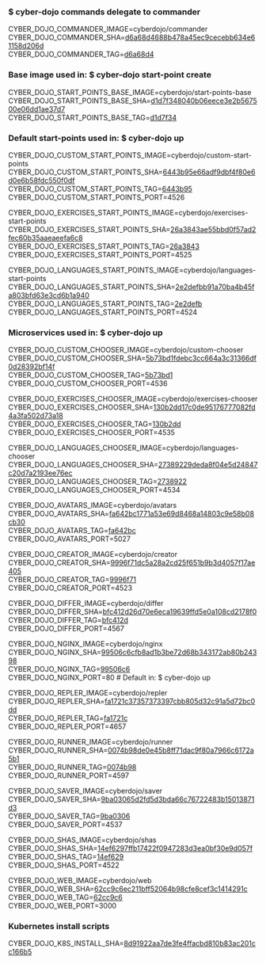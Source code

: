 ### $ cyber-dojo commands delegate to commander

CYBER_DOJO_COMMANDER_IMAGE=cyberdojo/commander  
CYBER_DOJO_COMMANDER_SHA=[d6a68d4688b478a45ec9cecebb634e61158d206d](https://github.com/cyber-dojo/commander/commit/d6a68d4688b478a45ec9cecebb634e61158d206d)  
CYBER_DOJO_COMMANDER_TAG=[d6a68d4](https://hub.docker.com/layers/cyberdojo/commander/d6a68d4/images/sha256-847b36cd7b00a3c79665200ff5d1638a7699522703ba6fb8d13daa572d578e35)  

### Base image used in: $ cyber-dojo start-point create

CYBER_DOJO_START_POINTS_BASE_IMAGE=cyberdojo/start-points-base  
CYBER_DOJO_START_POINTS_BASE_SHA=[d1d7f348040b06eece3e2b567500e06dd1ae37d7](https://github.com/cyber-dojo/start-points-base/commit/d1d7f348040b06eece3e2b567500e06dd1ae37d7)  
CYBER_DOJO_START_POINTS_BASE_TAG=[d1d7f34](https://hub.docker.com/layers/cyberdojo/start-points-base/d1d7f34/images/sha256-463af2b0c3464f238ca94586ad1537cea310178f423cf1d141452e5222ab0fd5)  

### Default start-points used in: $ cyber-dojo up

CYBER_DOJO_CUSTOM_START_POINTS_IMAGE=cyberdojo/custom-start-points  
CYBER_DOJO_CUSTOM_START_POINTS_SHA=[6443b95e66adf9dbf4f80e6d0e6b58fdc550f0df](https://github.com/cyber-dojo/custom-start-points/commit/6443b95e66adf9dbf4f80e6d0e6b58fdc550f0df)  
CYBER_DOJO_CUSTOM_START_POINTS_TAG=[6443b95](https://hub.docker.com/layers/cyberdojo/custom-start-points/6443b95/images/sha256-0d0a5eb675c6dd9e264e7c65c23fce6d66d45708527a6865dbd20bf538fea980)  
CYBER_DOJO_CUSTOM_START_POINTS_PORT=4526

CYBER_DOJO_EXERCISES_START_POINTS_IMAGE=cyberdojo/exercises-start-points  
CYBER_DOJO_EXERCISES_START_POINTS_SHA=[26a3843ae55bbd0f57ad2fec60b35aaeaeefa6c8](https://github.com/cyber-dojo/exercises-start-points/commit/26a3843ae55bbd0f57ad2fec60b35aaeaeefa6c8)  
CYBER_DOJO_EXERCISES_START_POINTS_TAG=[26a3843](https://hub.docker.com/layers/cyberdojo/exercises-start-points/26a3843/images/sha256-ee60d619af97a67131a42804a9a0c43b9c6220cdb673bf528e9d9aea607b7b7d)  
CYBER_DOJO_EXERCISES_START_POINTS_PORT=4525

CYBER_DOJO_LANGUAGES_START_POINTS_IMAGE=cyberdojo/languages-start-points  
CYBER_DOJO_LANGUAGES_START_POINTS_SHA=[2e2defbb91a70ba4b45fa803bfd63e3cd6b1a940](https://github.com/cyber-dojo/languages-start-points/commit/2e2defbb91a70ba4b45fa803bfd63e3cd6b1a940)  
CYBER_DOJO_LANGUAGES_START_POINTS_TAG=[2e2defb](https://hub.docker.com/layers/cyberdojo/languages-start-points/2e2defb/images/sha256-d614e6e67fd7033b8b80d2885d2231066fe727ec9df9f181a5a5be01b5dfedd9)  
CYBER_DOJO_LANGUAGES_START_POINTS_PORT=4524

### Microservices used in: $ cyber-dojo up

CYBER_DOJO_CUSTOM_CHOOSER_IMAGE=cyberdojo/custom-chooser  
CYBER_DOJO_CUSTOM_CHOOSER_SHA=[5b73bd1fdebc3cc664a3c31366df0d28392bf14f](https://github.com/cyber-dojo/custom-chooser/commit/5b73bd1fdebc3cc664a3c31366df0d28392bf14f)  
CYBER_DOJO_CUSTOM_CHOOSER_TAG=[5b73bd1](https://hub.docker.com/layers/cyberdojo/custom-chooser/5b73bd1/images/sha256-0ee460f8e2a56fc46e74c11daecb5769c24bcef573c8f8a196d515d5d32e7856)  
CYBER_DOJO_CUSTOM_CHOOSER_PORT=4536

CYBER_DOJO_EXERCISES_CHOOSER_IMAGE=cyberdojo/exercises-chooser  
CYBER_DOJO_EXERCISES_CHOOSER_SHA=[130b2dd17c0de95176777082fd4a3fa502d73a18](https://github.com/cyber-dojo/exercises-chooser/commit/130b2dd17c0de95176777082fd4a3fa502d73a18)  
CYBER_DOJO_EXERCISES_CHOOSER_TAG=[130b2dd](https://hub.docker.com/layers/cyberdojo/exercises-chooser/130b2dd/images/sha256-96bbeebb835e8f61613c9ba5d7980ade898a8dc36956bcf6bdb53e50f70a1fa8)  
CYBER_DOJO_EXERCISES_CHOOSER_PORT=4535

CYBER_DOJO_LANGUAGES_CHOOSER_IMAGE=cyberdojo/languages-chooser  
CYBER_DOJO_LANGUAGES_CHOOSER_SHA=[27389229deda8f04e5d24847c20d7a2193ee76ec](https://github.com/cyber-dojo/languages-chooser/commit/27389229deda8f04e5d24847c20d7a2193ee76ec)  
CYBER_DOJO_LANGUAGES_CHOOSER_TAG=[2738922](https://hub.docker.com/layers/cyberdojo/languages-chooser/2738922/images/sha256-e45a4284509849ff89c76b90749f77eeef0b915f0a96b8efa449ec51356a7e8d)  
CYBER_DOJO_LANGUAGES_CHOOSER_PORT=4534

CYBER_DOJO_AVATARS_IMAGE=cyberdojo/avatars  
CYBER_DOJO_AVATARS_SHA=[fa642bc1771a53e69d8468a14803c9e58b08cb30](https://github.com/cyber-dojo/avatars/commit/fa642bc1771a53e69d8468a14803c9e58b08cb30)  
CYBER_DOJO_AVATARS_TAG=[fa642bc](https://hub.docker.com/layers/cyberdojo/avatars/fa642bc/images/sha256-886ef55433c2e754deca379b4785e08e8eca6c1957ed68137ac547cba9e46c2f)  
CYBER_DOJO_AVATARS_PORT=5027

CYBER_DOJO_CREATOR_IMAGE=cyberdojo/creator  
CYBER_DOJO_CREATOR_SHA=[9996f71dc5a28a2cd25f651b9b3d4057f17ae405](https://github.com/cyber-dojo/creator/commit/9996f71dc5a28a2cd25f651b9b3d4057f17ae405)  
CYBER_DOJO_CREATOR_TAG=[9996f71](https://hub.docker.com/layers/cyberdojo/creator/9996f71/images/sha256-fda1b6b73f54099cc503691d1da2b0c6a31052408fd9aeaca872ec623e66712e)  
CYBER_DOJO_CREATOR_PORT=4523

CYBER_DOJO_DIFFER_IMAGE=cyberdojo/differ  
CYBER_DOJO_DIFFER_SHA=[bfc412d26d70e6eca19639ffd5e0a108cd2178f0](https://github.com/cyber-dojo/differ/commit/bfc412d26d70e6eca19639ffd5e0a108cd2178f0)  
CYBER_DOJO_DIFFER_TAG=[bfc412d](https://hub.docker.com/layers/cyberdojo/differ/bfc412d/images/sha256-6166bb0d0881504ab6327de974fdf57903e7864615f232ca6136ff6423c35fe7)  
CYBER_DOJO_DIFFER_PORT=4567

CYBER_DOJO_NGINX_IMAGE=cyberdojo/nginx  
CYBER_DOJO_NGINX_SHA=[99506c6cfb8ad1b3be72d68b343172ab80b24398](https://github.com/cyber-dojo/nginx/commit/99506c6cfb8ad1b3be72d68b343172ab80b24398)  
CYBER_DOJO_NGINX_TAG=[99506c6](https://hub.docker.com/layers/cyberdojo/nginx/99506c6/images/sha256-5a019abac1b20d5151dc5891feb138ff696558581b6791a2d9347cb98454352d)  
CYBER_DOJO_NGINX_PORT=80 # Default in: $ cyber-dojo up

CYBER_DOJO_REPLER_IMAGE=cyberdojo/repler  
CYBER_DOJO_REPLER_SHA=[fa1721c37357373397cbb805d32c91a5d72bc0dd](https://github.com/cyber-dojo/repler/commit/fa1721c37357373397cbb805d32c91a5d72bc0dd)  
CYBER_DOJO_REPLER_TAG=[fa1721c](https://hub.docker.com/layers/cyberdojo/repler/fa1721c/images/sha256-0467b1ffb64e69fc9df3db0ef2f0fe50ff3c458c0ad0d9172541cad9e9184059)  
CYBER_DOJO_REPLER_PORT=4657

CYBER_DOJO_RUNNER_IMAGE=cyberdojo/runner  
CYBER_DOJO_RUNNER_SHA=[0074b98de0e45b8ff71dac9f80a7966c6172a5b1](https://github.com/cyber-dojo/runner/commit/0074b98de0e45b8ff71dac9f80a7966c6172a5b1)  
CYBER_DOJO_RUNNER_TAG=[0074b98](https://hub.docker.com/layers/cyberdojo/runner/0074b98/images/sha256-0fec19cc70f60583bed66c413f886b3c78eef1e57404d85f88977fb78850360b)  
CYBER_DOJO_RUNNER_PORT=4597

CYBER_DOJO_SAVER_IMAGE=cyberdojo/saver  
CYBER_DOJO_SAVER_SHA=[9ba03065d2fd5d3bda66c76722483b15013871d3](https://github.com/cyber-dojo/saver/commit/9ba03065d2fd5d3bda66c76722483b15013871d3)  
CYBER_DOJO_SAVER_TAG=[9ba0306](https://hub.docker.com/layers/cyberdojo/saver/9ba0306/images/sha256-d5b4b493b96a407d46d2ca3af0bb4e9ffd225df78a5aed105224e4120b3b9814)  
CYBER_DOJO_SAVER_PORT=4537

CYBER_DOJO_SHAS_IMAGE=cyberdojo/shas  
CYBER_DOJO_SHAS_SHA=[14ef6297ffb17422f0947283d3ea0bf30e9d057f](https://github.com/cyber-dojo/shas/commit/14ef6297ffb17422f0947283d3ea0bf30e9d057f)  
CYBER_DOJO_SHAS_TAG=[14ef629](https://hub.docker.com/layers/cyberdojo/shas/14ef629/images/sha256-17eb94d19eb0b32039f35b64f671720a9df95754e1bf3a43d9ca9ece7c5ce53f)  
CYBER_DOJO_SHAS_PORT=4522

CYBER_DOJO_WEB_IMAGE=cyberdojo/web  
CYBER_DOJO_WEB_SHA=[62cc9c6ec211bff52064b98cfe8cef3c1414291c](https://github.com/cyber-dojo/web/commit/62cc9c6ec211bff52064b98cfe8cef3c1414291c)  
CYBER_DOJO_WEB_TAG=[62cc9c6](https://hub.docker.com/layers/cyberdojo/web/62cc9c6/images/sha256-2fa0ec81c4bd331446f1e2c504802a8ef6b844a9aaf8b294ae2cc3da8c1e0a4c)  
CYBER_DOJO_WEB_PORT=3000

### Kubernetes install scripts
CYBER_DOJO_K8S_INSTALL_SHA=[8d91922aa7de3fe4ffacbd810b83ac201cc166b5](https://github.com/cyber-dojo/k8s-install/commit/8d91922aa7de3fe4ffacbd810b83ac201cc166b5)  

